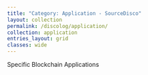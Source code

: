 ```yaml
---
title: "Category: Application - SourceDisco"
layout: collection
permalink: /discolog/application/
collection: application
entries_layout: grid
classes: wide
---
```


Specific Blockchain Applications